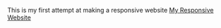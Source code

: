 This is my first attempt at making a responsive website
[My Responsive Website](https://paul-surf.github.io/responsive.github.io/)
